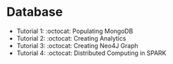 # Database
- Tutorial 1: :octocat: Populating MongoDB 
- Tutorial 2: :octocat: Creating Analytics
- Tutorial 3: :octocat: Creating Neo4J Graph
- Tutorial 4: :octocat: Distributed Computing in SPARK

